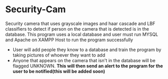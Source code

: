 # Security-Cam
Security camera that uses grayscale images and haar cascade and LBF classifiers to detect if person on the camera that is detected is in the database. This program uses a local database and user must run MYSQL and Apache on XAMPP Host to run the program successfully
- User will add people they know to a database and train the program by taking pictures of whoever they want to add
- Anyone that appears on the camera that isn't in the database will be flagged UNKNOWN. **This will then send an alert to the program for the user to be notified(this will be added soon)**

